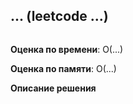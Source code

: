 ## ... (leetcode ...)  

```go

```

**Оценка по времени**: О(...)  


**Оценка по памяти**: О(...)  


**Описание решения**  